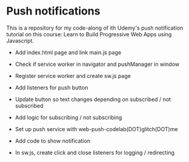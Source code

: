 # Push notifications

This is a repository for my code-along of ith Udemy's push notification tutorial on this course: Learn to Build Progressive Web Apps using Javascript.

- Add index.html page and link main.js page

- Check if service worker in navigator and pushManager in window

- Register service worker and create sw.js page

- Add listeners for push button

- Update button so text changes depending on subscribed / not subscribed

- Add logic for subscribing / not subscribing

- Set up push service with web-push-codelab(DOT)glitch(DOT)me

- Add code to show notification

- In sw.js, create click and close listeners for logging / redirecting
